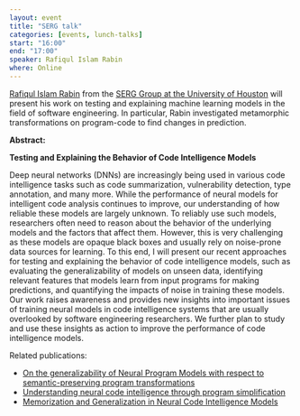 ```yaml
---
layout: event
title: "SERG talk"
categories: [events, lunch-talks]
start: "16:00"
end: "17:00"
speaker: Rafiqul Islam Rabin 
where: Online
---
```


[Rafiqul Islam Rabin](https://sites.google.com/view/mdrafiqulrabin) from the [SERG Group at the University of Houston](https://uh.edu/serg/) 
will present his work on testing and explaining machine learning models in the field of software engineering. 
In particular, Rabin investigated metamorphic transformations on program-code to find changes in prediction.

**Abstract:**

**Testing and Explaining the Behavior of Code Intelligence Models**

Deep neural networks (DNNs) are increasingly being used in various code intelligence tasks such as code summarization, vulnerability detection, type annotation, and many more. While the performance of neural models for intelligent code analysis continues to improve, our understanding of how reliable these models are largely unknown. To reliably use such models, researchers often need to reason about the behavior of the underlying models and the factors that affect them. However, this is very challenging as these models are opaque black boxes and usually rely on noise-prone data sources for learning. To this end, I will present our recent approaches for testing and explaining the behavior of code intelligence models, such as evaluating the generalizability of models on unseen data, identifying relevant features that models learn from input programs for making predictions, and quantifying the impacts of noise in training these models. Our work raises awareness and provides new insights into important issues of training neural models in code intelligence systems that are usually overlooked by software engineering researchers. We further plan to study and use these insights as action to improve the performance of code intelligence models.

Related publications: 

- [On the generalizability of Neural Program Models with respect to semantic-preserving program transformations](https://www.sciencedirect.com/science/article/abs/pii/S0950584921000379)
- [Understanding neural code intelligence through program simplification](https://dl.acm.org/doi/abs/10.1145/3468264.3468539)
- [Memorization and Generalization in Neural Code Intelligence Models](https://arxiv.org/abs/2106.08704)

